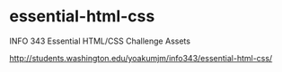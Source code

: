 essential-html-css
==================

INFO 343 Essential HTML/CSS Challenge Assets

http://students.washington.edu/yoakumjm/info343/essential-html-css/
